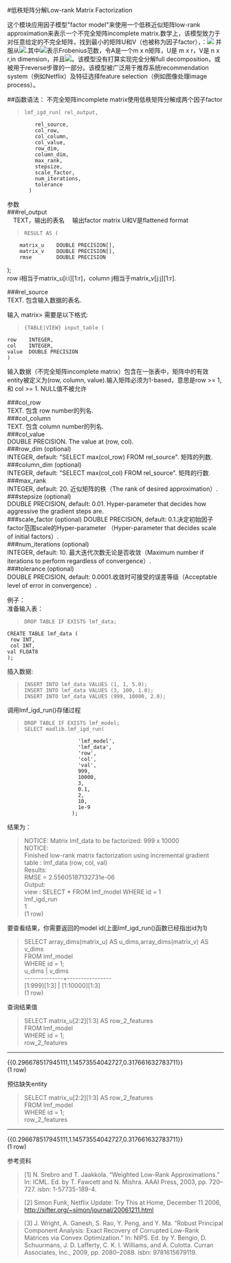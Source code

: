 #低秩矩阵分解Low-rank Matrix Factorization

这个模块应用因子模型"factor model"来使用一个低秩近似矩阵low-rank approximation来表示一个不完全矩阵incomplete matrix.数学上，该模型致力于对任意给定的不完全矩阵，找到最小的矩阵U和V（也被称为因子factor），：![](http://madlib.incubator.apache.org/docs/v1.9/form_46.png)
并服从![](http://madlib.incubator.apache.org/docs/v1.9/form_47.png).其中![](http://madlib.incubator.apache.org/docs/v1.9/form_48.png)表示Frobenius范数，令A是一个m x n矩阵，U是 m x r，V是 n x r,in dimension，并且![](http://madlib.incubator.apache.org/docs/v1.9/form_54.png)。该模型没有打算实现完全分解full decomposition，或被用于reverse步骤的一部分。该模型被广泛用于推荐系统recommendation system（例如Netflix）及特征选择feature selection（例如图像处理image process）。

##函数语法：
不完全矩阵incomplete matrix使用低秩矩阵分解成两个因子factor

>     lmf_igd_run( rel_output,
             rel_source,
             col_row,
             col_column,
             col_value,
             row_dim,
             column_dim,
             max_rank,
             stepsize,
             scale_factor,
             num_iterations,
             tolerance
           )

参数  
###rel_output  
&emsp;TEXT，输出的表名
&emsp;输出factor matrix U和V是flattened format
>     RESULT AS (
        matrix_u    DOUBLE PRECISION[],
        matrix_v    DOUBLE PRECISION[],
        rmse        DOUBLE PRECISION
);  
row i相当于matrix_u[i:i][1:r]，column j相当于matrix_v[j:j][1:r].  

###rel_source  
TEXT. 包含输入数据的表名.  

输入 matrix> 需要是以下格式:
>     {TABLE|VIEW} input_table (
    row    INTEGER,
    col    INTEGER,
    value  DOUBLE PRECISION
    )
输入数据（不完全矩阵incomplete matrix）包含在一张表中，矩阵中的有效entity被定义为(row, column, value).输入矩阵必须为1-based，意思是row >= 1, 和 col >= 1. NULL值不被允许  

###col_row  
TEXT. 包含 row number的列名.  
###col_column  
TEXT. 包含 column number的列名.  
###col_value  
DOUBLE PRECISION. The value at (row, col).  
###row_dim (optional)  
INTEGER, default: "SELECT max(col_row) FROM rel_source". 矩阵的列数.  
###column_dim (optional)  
INTEGER, default: "SELECT max(col_col) FROM rel_source". 矩阵的行数.  
###max_rank  
INTEGER, default: 20. 近似矩阵的秩（The rank of desired approximation）.  
###stepsize (optional)  
DOUBLE PRECISION, default: 0.01. Hyper-parameter that decides how aggressive the gradient steps are.  
###scale_factor (optional)
DOUBLE PRECISION, default: 0.1.决定初始因子factor范围scale的Hyper-parameter （Hyper-parameter that decides scale of initial factors）.  
###num_iterations (optional)  
INTEGER, default: 10. 最大迭代次数无论是否收敛（Maximum number if iterations to perform regardless of convergence）.  
###tolerance (optional)  
DOUBLE PRECISION, default: 0.0001.收敛时可接受的误差等级（Acceptable level of error in convergence）.  

例子：  
准备输入表：  
>     DROP TABLE IF EXISTS lmf_data;
    CREATE TABLE lmf_data (
     row INT,
     col INT,
    val FLOAT8
    );

插入数据:  
>     INSERT INTO lmf_data VALUES (1, 1, 5.0);  
>     INSERT INTO lmf_data VALUES (3, 100, 1.0);  
>     INSERT INTO lmf_data VALUES (999, 10000, 2.0);  

调用lmf_igd_run()存储过程  
>     DROP TABLE IF EXISTS lmf_model;  
>     SELECT madlib.lmf_igd_run(
                           'lmf_model',
                           'lmf_data',
                           'row',
                           'col',
                           'val',
                           999,
                           10000,
                           3,
                           0.1,
                           2,
                           10,
                           1e-9
                         );

结果为：
>NOTICE:  Matrix lmf_data to be factorized: 999 x 10000  
NOTICE:  
Finished low-rank matrix factorization using incremental gradient  
  table : lmf_data (row, col, val)  
Results:  
  RMSE = 2.55605187132731e-06  
Output:  
  view : SELECT * FROM lmf_model WHERE id = 1  
 lmf_igd_run    
    1  
(1 row)  


要查看结果，你需要返回的model id(上面lmf_igd_run()函数已经指出id为1)  
>SELECT array_dims(matrix_u) AS u_dims,array_dims(matrix_v) AS v_dims  
 FROM lmf_model  
 WHERE id = 1;  
     u_dims    |     v_dims     
  --------------+----------------  
  [1:999][1:3] | [1:10000][1:3]  
 (1 row)  
 
查询结果值  
>SELECT matrix_u[2:2][1:3] AS row_2_features  
 FROM lmf_model  
 WHERE id = 1;  
                      row_2_features                      
  ----------------------------------------------------------  
 {{0.296678517945111,1.14573554042727,0.317661632783711}}  
 (1 row)  
 
预估缺失entity  
>SELECT matrix_u[2:2][1:3] AS row_2_features  
 FROM lmf_model  
 WHERE id = 1;  
                      row_2_features                      
  ----------------------------------------------------------  
 {{0.296678517945111,1.14573554042727,0.317661632783711}}  
 (1 row)  

参考资料
>[1] N. Srebro and T. Jaakkola. “Weighted Low-Rank Approximations.” In: ICML. Ed. by T. Fawcett and N. Mishra. AAAI Press, 2003, pp. 720–727. isbn: 1-57735-189-4.

>[2] Simon Funk, Netflix Update: Try This at Home, December 11 2006, http://sifter.org/~simon/journal/20061211.html

>[3] J. Wright, A. Ganesh, S. Rao, Y. Peng, and Y. Ma. “Robust Principal Component Analysis: Exact Recovery of Corrupted Low-Rank Matrices via Convex Optimization.” In: NIPS. Ed. by Y. Bengio, D. Schuurmans, J. D. Lafferty, C. K. I. Williams, and A. Culotta. Curran Associates, Inc., 2009, pp. 2080–2088. isbn: 9781615679119.
